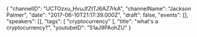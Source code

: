 {
    "channelID": "UCTOzxu_HvuJfZtTJ6AZ7rkA",
    "channelName": "Jackson Palmer",
    "date": "2017-06-10T21:17:39.000Z",
    "draft": false,
    "events": [],
    "speakers": [],
    "tags": [
        "cryptocurrency"
    ],
    "title": "what's a cryptocurrency?",
    "youtubeID": "51aJ9PAohZU"
}
